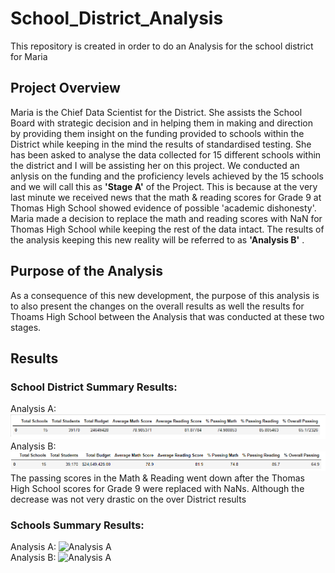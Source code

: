 # School_District_Analysis
This repository is created in order to do an Analysis for the school district for Maria
## Project Overview
Maria is the Chief Data Scientist for the District. She assists the School Board with strategic decision and in helping them in making and direction by providing them insight on the funding provided to schools within the District while keeping in the mind the results of standardised testing.
She has been asked to analyse the data collected for 15 different schools within the district and I will be assisting her on this project.
We conducted an anlysis on the funding and the proficiency levels achieved by the 15 schools and we will call this as <b>'Stage A'</b> of the Project. This is because at the very last minute we received news that the math & reading scores for Grade 9 at Thomas High School showed evidence of possible 'academic dishonesty'. Maria made a decision to replace the math and reading scores with NaN for Thomas High School while keeping the rest of the data intact. The results of the analysis keeping this new reality will be referred to as <b>'Analysis B'</b> .
## Purpose of the Analysis
As a consequence of this new development, the purpose of this analysis is to also present the changes on the overall results as well the results for Thoams High School between the Analysis that was conducted at these two stages.
## Results
### School District Summary Results:
Analysis A:
![Analysis A](https://github.com/lallben/School_District_Analysis/blob/main/Resources/School_district_A.png)<br>
Analysis B:
![Analysis B](https://github.com/lallben/School_District_Analysis/blob/main/Resources/School_district_B.png)<br>
The passing scores in the Math & Reading went down after the Thomas High School scores for Grade 9 were replaced with NaNs. Although the decrease was not very drastic on the over District results
### Schools Summary Results:
Analysis A:
![Analysis A](https://github.com/lallben/School_District_Analysis/blob/main/Resources/Top_5_Schools__A.png)<br>
Analysis B:
![Analysis A](https://github.com/lallben/School_District_Analysis/blob/main/Resources/Top_5_Schools__B.png)<br>

